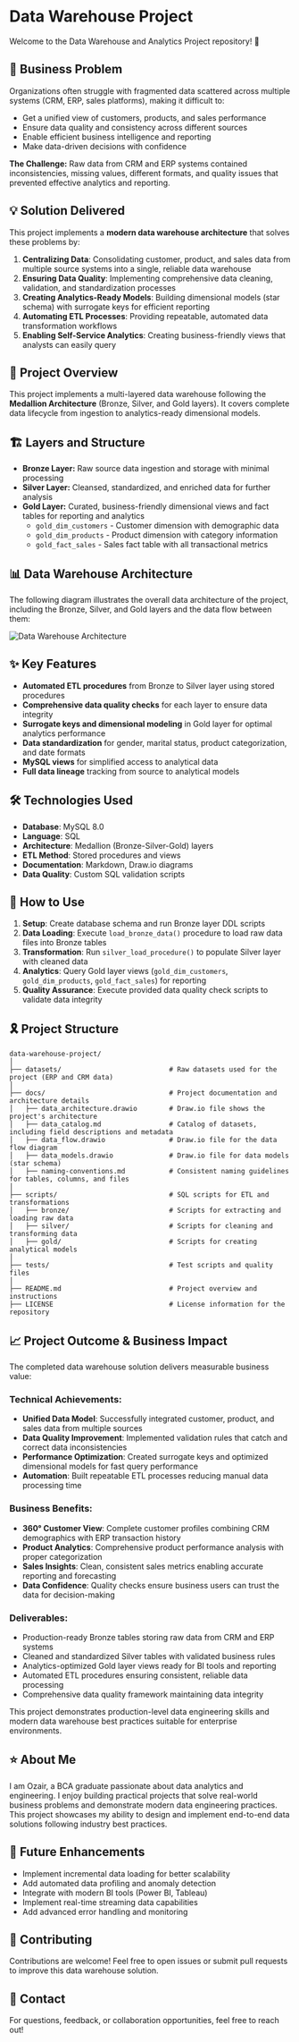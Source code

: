 # Data Warehouse Project
Welcome to the Data Warehouse and Analytics Project repository! 🚀

## 🎯 Business Problem
Organizations often struggle with fragmented data scattered across multiple systems (CRM, ERP, sales platforms), making it difficult to:
- Get a unified view of customers, products, and sales performance
- Ensure data quality and consistency across different sources
- Enable efficient business intelligence and reporting
- Make data-driven decisions with confidence

**The Challenge:** Raw data from CRM and ERP systems contained inconsistencies, missing values, different formats, and quality issues that prevented effective analytics and reporting.

## 💡 Solution Delivered
This project implements a **modern data warehouse architecture** that solves these problems by:

1. **Centralizing Data**: Consolidating customer, product, and sales data from multiple source systems into a single, reliable data warehouse
2. **Ensuring Data Quality**: Implementing comprehensive data cleaning, validation, and standardization processes
3. **Creating Analytics-Ready Models**: Building dimensional models (star schema) with surrogate keys for efficient reporting
4. **Automating ETL Processes**: Providing repeatable, automated data transformation workflows
5. **Enabling Self-Service Analytics**: Creating business-friendly views that analysts can easily query

## 🧾 Project Overview
This project implements a multi-layered data warehouse following the **Medallion Architecture** (Bronze, Silver, and Gold layers). It covers complete data lifecycle from ingestion to analytics-ready dimensional models.

## 🏗️ Layers and Structure
- **Bronze Layer:** Raw source data ingestion and storage with minimal processing
- **Silver Layer:** Cleansed, standardized, and enriched data for further analysis
- **Gold Layer:** Curated, business-friendly dimensional views and fact tables for reporting and analytics
  - `gold_dim_customers` - Customer dimension with demographic data
  - `gold_dim_products` - Product dimension with category information
  - `gold_fact_sales` - Sales fact table with all transactional metrics

## 📊 Data Warehouse Architecture
The following diagram illustrates the overall data architecture of the project, including the Bronze, Silver, and Gold layers and the data flow between them:

![Data Warehouse Architecture](https://github.com/ozaairrr/sql-datawarehouse-project/blob/a3ee8cd032fc6667783eceb8328a75c2270a695f/docs/data_architecture.png)

## ✨ Key Features
- **Automated ETL procedures** from Bronze to Silver layer using stored procedures
- **Comprehensive data quality checks** for each layer to ensure data integrity
- **Surrogate keys and dimensional modeling** in Gold layer for optimal analytics performance
- **Data standardization** for gender, marital status, product categorization, and date formats
- **MySQL views** for simplified access to analytical data
- **Full data lineage** tracking from source to analytical models

## 🛠️ Technologies Used
- **Database**: MySQL 8.0
- **Language**: SQL
- **Architecture**: Medallion (Bronze-Silver-Gold) layers
- **ETL Method**: Stored procedures and views
- **Documentation**: Markdown, Draw.io diagrams
- **Data Quality**: Custom SQL validation scripts

## 🚀 How to Use
1. **Setup**: Create database schema and run Bronze layer DDL scripts
2. **Data Loading**: Execute `load_bronze_data()` procedure to load raw data files into Bronze tables
3. **Transformation**: Run `silver_load_procedure()` to populate Silver layer with cleaned data
4. **Analytics**: Query Gold layer views (`gold_dim_customers`, `gold_dim_products`, `gold_fact_sales`) for reporting
5. **Quality Assurance**: Execute provided data quality check scripts to validate data integrity

## 🎗️ Project Structure
```
data-warehouse-project/
│
├── datasets/                           # Raw datasets used for the project (ERP and CRM data)
│
├── docs/                               # Project documentation and architecture details
│   ├── data_architecture.drawio        # Draw.io file shows the project's architecture
│   ├── data_catalog.md                 # Catalog of datasets, including field descriptions and metadata
│   ├── data_flow.drawio                # Draw.io file for the data flow diagram
│   ├── data_models.drawio              # Draw.io file for data models (star schema)
│   ├── naming-conventions.md           # Consistent naming guidelines for tables, columns, and files
│
├── scripts/                            # SQL scripts for ETL and transformations
│   ├── bronze/                         # Scripts for extracting and loading raw data
│   ├── silver/                         # Scripts for cleaning and transforming data
│   ├── gold/                           # Scripts for creating analytical models
│
├── tests/                              # Test scripts and quality files
│
├── README.md                           # Project overview and instructions
├── LICENSE                             # License information for the repository
```

## 📈 Project Outcome & Business Impact
The completed data warehouse solution delivers measurable business value:

### **Technical Achievements:**
- **Unified Data Model**: Successfully integrated customer, product, and sales data from multiple sources
- **Data Quality Improvement**: Implemented validation rules that catch and correct data inconsistencies
- **Performance Optimization**: Created surrogate keys and optimized dimensional models for fast query performance
- **Automation**: Built repeatable ETL processes reducing manual data processing time

### **Business Benefits:**
- **360° Customer View**: Complete customer profiles combining CRM demographics with ERP transaction history
- **Product Analytics**: Comprehensive product performance analysis with proper categorization
- **Sales Insights**: Clean, consistent sales metrics enabling accurate reporting and forecasting
- **Data Confidence**: Quality checks ensure business users can trust the data for decision-making

### **Deliverables:**
- Production-ready Bronze tables storing raw data from CRM and ERP systems
- Cleaned and standardized Silver tables with validated business rules
- Analytics-optimized Gold layer views ready for BI tools and reporting
- Automated ETL procedures ensuring consistent, reliable data processing
- Comprehensive data quality framework maintaining data integrity

This project demonstrates production-level data engineering skills and modern data warehouse best practices suitable for enterprise environments.

## ⭐ About Me
I am Ozair, a BCA graduate passionate about data analytics and engineering. I enjoy building practical projects that solve real-world business problems and demonstrate modern data engineering practices. This project showcases my ability to design and implement end-to-end data solutions following industry best practices.

## 🔮 Future Enhancements
- Implement incremental data loading for better scalability
- Add automated data profiling and anomaly detection
- Integrate with modern BI tools (Power BI, Tableau)
- Implement real-time streaming data capabilities
- Add advanced error handling and monitoring

## 🤝 Contributing
Contributions are welcome! Feel free to open issues or submit pull requests to improve this data warehouse solution.

## 📧 Contact
For questions, feedback, or collaboration opportunities, feel free to reach out!
